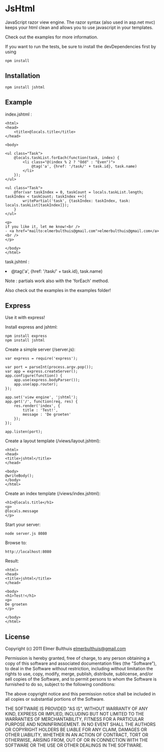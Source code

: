 # JsHtml

JavaScript razor view engine. The razor syntax (also used in asp.net mvc)
keeps your html clean and allows you to use javascript in your templates.

Check out the examples for more information.

If you want to run the tests, be sure to install the devDependencies first by using
	
	npm install
	

## Installation
	
	npm install jshtml


## Example

index.jshtml :

	<html>
	<head>
		<title>@locals.title</title>
	</head>
	
	<body>
	
	<ul class="Task">
		@locals.taskList.forEach(function(task, index) {
			<li class="@(index % 2 ? "Odd" : "Even")">
				@tag('a', {href: '/task/' + task.id}, task.name)
			</li>
		});
	</ul>
	
	<ul class="Task">
		@for(var taskIndex = 0, taskCount = locals.taskList.length; taskIndex < taskCount; taskIndex ++){
			writePartial('task', {taskIndex: taskIndex, task: locals.taskList[taskIndex]});
		}
	</ul>
	
	<p>
	if you like it, let me know!<br />
	- <a href="mailto:elmerbulthuis@gmail.com">elmerbulthuis@gmail.com</a><br />
	</p>
	
	</body>
	</html>


task.jshtml :

<li class="@(taskIndex % 2 ? "Odd" : "Even")">
	@tag('a', {href: '/task/' + task.id}, task.name)
</li>


Note : partials work also with the 'forEach' method.

Also check out the examples in the examples folder!


## Express

Use it with express!


Install express and jshtml:
	
	npm install express
	npm install jshtml
	

Create a simple server (/server.js):
	
	var express = require('express');
	
	var port = parseInt(process.argv.pop());
	var app = express.createServer();
	app.configure(function() {
		app.use(express.bodyParser());
		app.use(app.router);
	});
	
	app.set('view engine', 'jshtml');
	app.get('/', function(req, res) {
		res.render('index', {
			title : 'Test!',
			message : 'De groeten'
		});
	});
	
	app.listen(port);


Create a layout template (/views/layout.jshtml):
	
	<html>
	<head>
	<title>jshtml</title>
	</head>
	
	<body>
	@writeBody();
	</body>
	</html>


Create an index template (/views/index.jshtml):
	
	<h1>@locals.title</h1>
	<p>
	@locals.message
	</p>


Start your server:
	
	node server.js 8080


Browse to:
	
	http://localhost:8080


Result:
	
	<html> 
	<head> 
	<title>jshtml</title> 
	</head> 
	 
	<body> 
	<h1>Test!</h1> 
	<p> 
	De groeten
	</p> 
	 
	</body> 
	</html>




## License 

Copyright (c) 2011 Elmer Bulthuis <elmerbulthuis@gmail.com>

Permission is hereby granted, free of charge, to any person obtaining a copy of this software and associated documentation files (the "Software"), to deal in the Software without restriction, including without limitation the rights to use, copy, modify, merge, publish, distribute, sublicense, and/or sell copies of the Software, and to permit persons to whom the Software is furnished to do so, subject to the following conditions:

The above copyright notice and this permission notice shall be included in all copies or substantial portions of the Software.

THE SOFTWARE IS PROVIDED "AS IS", WITHOUT WARRANTY OF ANY KIND, EXPRESS OR IMPLIED, INCLUDING BUT NOT LIMITED TO THE WARRANTIES OF MERCHANTABILITY, FITNESS FOR A PARTICULAR PURPOSE AND NONINFRINGEMENT. IN NO EVENT SHALL THE AUTHORS OR COPYRIGHT HOLDERS BE LIABLE FOR ANY CLAIM, DAMAGES OR OTHER LIABILITY, WHETHER IN AN ACTION OF CONTRACT, TORT OR OTHERWISE, ARISING FROM, OUT OF OR IN CONNECTION WITH THE SOFTWARE OR THE USE OR OTHER DEALINGS IN THE SOFTWARE.

